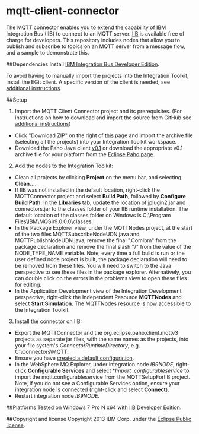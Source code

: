 mqtt-client-connector
=====================

The MQTT connector enables you to extend the capability of IBM Integration Bus (IIB) to connect to an MQTT server. [IIB](http://www.ibm.com/software/products/us/en/integration-bus/) is available free of charge for developers. This repository includes nodes that allow you to publish and subscribe to topics on an MQTT server from a message flow, and a sample to demonstrate this. 

##Dependencies
Install [IBM Integration Bus Developer Edition](http://www-03.ibm.com/software/products/en/ibm-integration-bus).

To avoid having to manually import the projects into the Integration Toolkit, install the EGit client. A specific version of the client is needed, see [additional instructions](INSTRUCTIONS.md).

##Setup
1. Import the MQTT Client Connector project and its prerequisites. (For instructions on how to download and import the source from GitHub see [additional instructions](INSTRUCTIONS.md))
  * Click "Download ZIP" on the right of [this](https://github.com/ot4i/mqtt-client-connector) page and import the archive file (selecting all the projects) into your Integration Toolkit workspace.
  * Download the Paho Java client [v0.1](http://git.eclipse.org/c/paho/org.eclipse.paho.mqtt.java.git/snapshot/org.eclipse.paho.mqtt.java-0.1.zip) or download the appropriate v0.1 archive file for your platform from the [Eclipse Paho page](http://git.eclipse.org/c/paho/org.eclipse.paho.mqtt.java.git/).

2. Add the nodes to the Integration Toolkit:
  * Clean all projects by clicking **Project** on the menu bar, and selecting **Clean...**.
  * If IIB was not installed in the default location, right-click the MQTTConnector project and select **Build Path**, followed by  **Configure Build Path**. In the **Libraries** tab, update the location of jplugin2.jar and connectors.jar to the classes folder of your IIB runtime installation. The default location of the classes folder on Windows is C:\Program Files\IBM\MQSI\9.0.0.0\classes. 
  * In the Package Explorer view, under the MQTTNodes project, at the start of the two files MQTTSubscribeNodeUDN.java and MQTTPublishNodeUDN.java, remove the final ".ComIbm" from the package declaration and remove the final slash "/" from the value of the NODE_TYPE_NAME variable. Note, every time a full build is run or the user defined node project is built, the package declaration will need to be removed from these files. You will need to switch to the Java perspective to see these files in the package explorer. Alternatively, you can double click on the errors in the problems view to open these files for editing.
  * In the Application Development view of the Integration Development perspective, right-click the Independent Resource **MQTTNodes** and select **Start Simulation**. The MQTTNodes resource is now accessible to the Integration Toolkit.

3. Install the connector on IIB:
  * Export the MQTTConnector and the org.eclipse.paho.client.mqttv3 projects as separate jar files, with the same names as the projects, into your file system's *ConnectorRuntimeDirectory*, e.g. C:\Connectors\MQTT.
  * Ensure you have [created a default configuration](http://pic.dhe.ibm.com/infocenter/wmbhelp/v9r0m0/topic/com.ibm.etools.mft.doc/ae20200_.htm).
  * In the WebSphere MQ Explorer, under integration node *IB9NODE*, right-click **Configurable Services** and select **Import *.configurableservice** to import the mqtt.configurableservice from the MQTTSetupForIIB project. Note, if you do not see a Configurable Services option, ensure your integration node is connected (right-click and select **Connect**).
  * Restart integration node *IB9NODE*.

##Platforms
Tested on Windows 7 Pro N x64 with [IIB Developer Edition](http://www-03.ibm.com/software/products/en/ibm-integration-bus).

##Copyright and license
Copyright 2013 IBM Corp. under the [Eclipse Public license](http://www.eclipse.org/legal/epl-v10.html).
